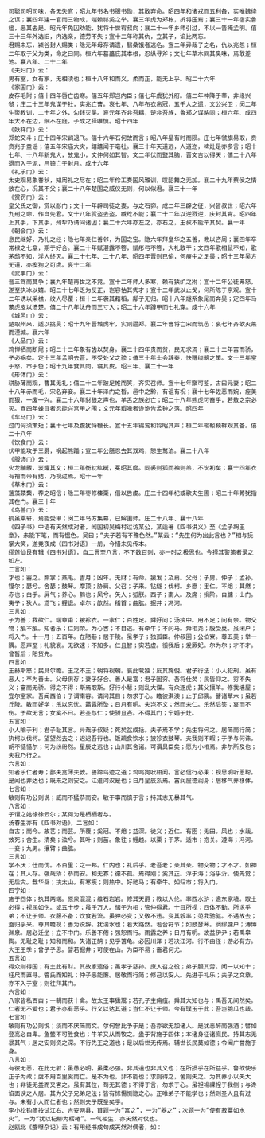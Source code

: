 <!-- { "loadSidebar": true } -->
	司聪司明司味，各无失官；昭九年书名书服书勋，其敢弃命。昭四年和诸戎而五利备，实唯魏绛之谋；襄四年建一官而三物成，端赖祁奚之举。襄三年虎为郑栋，折将压焉；襄三十一年宿实鲁楹，恶其去是。昭元年免囚劝能，犹将十世宥叔向；襄二十一年乡师引过，不以一眚掩孟明。僖三十三年外选旧，内选亲，德劳不失；宣十二年称其仇，立其子，谄比两忘。
	君赐未忘，颍谷封人赐类；隐元年母存请遗，翳桑饿者逃名。宣二年异哉子之名，仇以兆怨；桓二年取于父为类，命之曰同。桓六年葛藟庇其本根，忍纵寻斧；文七年草木同其臭味，焉敢差池。襄八年、二十二年
	《夫妇门》云：
	男有室，女有家，无相渎也；桓十八年和而义，柔而正，能无上乎。昭二十六年
	《家国门》云：
	皮存毛附；僖十四年唇亡齿寒。僖五年郑岂内臣；僖七年虞犹外府。僖二年神降于莘，非缘兴虢；庄二十三年鬼谋于社，实兆亡曹。哀七年、八年布衣帛冠，五千人之遗，文公兴卫；闵二年生聚教训，二十年之外，勾践灭吴。哀元年齐非吾耦，楚非吾族，鲁郑之谋略同；桓六年、成四年大不在边，细不在庭，子成之择唯慎。昭十四年
	《妖祥门》云：
	郑蛇交斗；庄十四年宋鹢退飞。僖十六年石何故而言；昭八年星有时而陨。庄七年虢旗易取，贲贲兆于童谣；僖五年宋庙大灾，譆譆闻于亳社。襄三十年天道远，人道迩，裨灶是亦多言；昭十七年、十八年新鬼大，故鬼小，文仲何如其智。文二年伏而盬其脑，晋文吉以得天；僖二十八年退而入于泥，吕锜亡于射月。成十六年
	《礼乐门》云：
	太史观易象春秋，知周礼之尽在；昭二年伶工奏国风雅训，叹韶舞之无加。襄二十九年蔡侯之情敖在心，况其不父；襄二十八年楚围之威仪无则，何以似君。襄三十一年
	《赏罚门》云：
	皇父氏之御，赏以耏门；文十一年辟司徒之妻，与之石窌。成二年三辟之征，兴皆叔世；昭六年九刑之命，作自先君。文十八年赏盗去盗，臧纥不能；襄二十二年以逆戮逆，庆封其肯。昭四年上其手，下其手，州犁乃请问诸囚；襄二十六年亦左之，亦右之，王叔不能举其契。襄十年
	《朝会门》云：
	息民继好，乃礼之经；隐七年亲仁善邻，为国之宝。隐六年拜皇华之五善，教以咨周；襄四年卒常棣之七章，期于好合。襄二十年赋湛露不答，赋彤弓不答，大礼敢干；文四年歌相鼠不知，歌茅鸱不知，淫人终灭。襄二十七年、二十八年、昭四年晋则已偷，何瘠牛之足畏；昭十三年吴方无道，亦瘈狗之可虞。哀十二年
	《武事门》云：
	晋三驾而莫争；襄九年楚再世之不竞。宣十二年师人多寒，赖有狭纩之拊；宣十二年公徒弗怒，遂至执冰以嬉。昭二十七年乏为反正，岂容怙其隽才；宣十二年武以止戈，何所陈于京观。宣十二年诱以采樵，绞人尽覆；桓十二年袭其藉稻，鄅子无归。昭十八年燧系象尾而奔吴；定四年马蒙虎皮以溃楚。僖二十八年汰舟而三寸入；昭二十六年蹲甲而七礼穿。成十六年
	《城邑门》云：
	楚取州来，适以挑吴；昭十九年晋城虎牢，实则逼郑。襄二年曹将亡宋而筑邑；哀七年齐欲灭莱而湮城。襄六年
	《人品门》云：
	鸡惮牺而断尾；昭二十二年象有齿以焚身。襄二十四年贵而贫，民无求焉；襄二十二年富而骄，子必祸矣。定十三年孟明去晋，不受处父之骖；僖三十年士会辞秦，快赠绕朝之策。文十三年室于怒，市于色；昭十九年食其肉，寝其皮。昭三年、襄二十一年
	《形体门》云：
	骈胁薄而观，曹其无礼；僖二十二年跛足帷而笑，齐实召师。宣十七年黰可鉴，古曰元妻；昭二十八年赤而毛，宋名弃妾。襄二十年泽门之晳，邑中之黔，有诅有祝；襄十七年佐恶而婉，痤美而狠，一废一兴。襄二十六年豺狼之声也，羊舌之族必亡；昭二十八年熊虎可畜乎，若敖之宗必灭。宣四年蜂目者忍能兴宫甲之围；文元年豭喙者谗诡告孟钟之落。昭四年
	《车马门》云：
	过门何须策短；襄十七年及腹犹恃鞭长。宣十五年锡鸾和铃昭其声；桓二年韅靷鞅靽观其备。僖二十八年
	《饮食门》云：
	伏甲能攻于三爵，祸起熊蹯；宣二年公膳忍去其双鸡，怒生鹜泊。襄二十八年
	《服饰门》云：
	火龙黼黻，衮耀其文；桓二年衡紞纮綖，冕昭其度。同裘则狐而袖则羔，不说初矣；襄十四年衣有襘而带有结，乃视过焉。昭十一年
	《草木门》云：
	蕰藻蘋蘩，荐之昭信；隐三年枣修榛栗，借以告虔。庄二十四年杞或歌夫生圃；昭二十年莠犹指其在门。襄三十年
	《鸟兽门》云：
	鹤虽乘轩，焉能受甲；闵二年乌方集幕，已解围师。庄二十八年、襄十八年
	《四子书》中语有天然成对者，闻国初吴梅村过访某公，某适著《四书讲义》至《孟子胡王章》，未能下笔，而有愠色。吴曰；“夫子若有不豫色然。”某云：“先生何为出此言也？”相与抚掌大笑，遂竟夜成《四书对语》一册，今惜未见传本。
	缪莲仙艮有辑《四书对语》，自二言至八言，不下数百则，亦一时之极思也。今择其警策者录之如左。
	二言如：
	才也；器之。熊掌；燕毛。吉月；凶年。无财；有命。披发；及肩。父母；子男。仲子；孟孙。铿尔；瑟兮。舍瑟；鼓琴。摩顶；胁肩。父召；子来。钻燧；伐柯。乡愿；里仁。不熄；其燃；赤也；白乎。屏气；养心。鹯也；凤兮。矢人；弤朕。西子；南人。及席；捐阶。自牗；出门。夷子；狄人。鸢飞；鲤退。卓尔；欿然。稽首；曲肱。掘井；冯河。
	三言如：
	子为善；我欲仁。端章甫；被袗衣。一家仁；百姓足。舜好问；汤执中。用不足；问有余。物交物；觚不觚。知者乐；仁则荣。为心害；不目逃。有牵牛；不问马。舜相尧；殷受夏。虽闭户；将入门。十一月；五百年。在陋巷；居于陵。虽孝子；独孤臣。仲叔圉；公伯寮。尊五美；举一隅。恶声至；礼貌衰。无欲速；不加多。仁且智；实若虚。徯我后；爰厥妃。尔为尔；才不才。曾晳后；阳货先。
	四言如：
	王赫斯怒；民具尔瞻。王之不王；朝将视朝。哀此茕独；反其旄倪。君子行法；小人犯刑。虽有恶人；卒为善士。父母俱存；妻子好合。善人是富；君子固穷。吾将仕矣；民皆仰之。穷不失义；富而无骄。得之不得；斯焉取斯。好行小慧；则乱大谋。有众逐虎；其父攘羊。修我墙屋；宜尔室家。吾闻西伯；子谓南容。请问其目；勿求于心。瞻彼淇澳；止于邱隅。譬诸草木；虽若丘陵。敏而好学；乐以忘忧。霜露所坠；日月有明。夫岂不义；然而未仁。乐然后笑；哀而不伤。予欲无言；女奚不曰。若圣与仁；使骄且吝。不得其门；宁媚于灶。
	五言如：
	小人喻于利；君子耻其言。异哉子叔疑；死矣盆成括。夫子焉不学；先生将何之。居简而行简；执柯以伐柯。望望然去之；迟迟吾行也。饭疏食饮水；披袗衣鼓琴。夫我则不暇；于予与何诛。胡不慥慥尔；何为纷纷然。星辰之远也；山川其舍诸。可谓具臣矣；愿为小相焉。非尔所及也；夫我乃行之。
	六言如：
	知者乐仁者寿；鄙夫宽薄夫敦。兽蹄鸟迹之道；鸡鸣狗吠相闻。言必信行必果；视思明听思聪。是闻也非达也；既来之则安之。江淮河汉是也；日月星辰系焉。富润屋德润身；居移气养移体。
	七言如：
	敏则有功公则说；威而不猛恭而安。敏于事而慎于言；持其志无暴其气。
	八言如：
	子谓之姑徐徐云尔；某何为是栖栖者与。
	汤春生亦有《四书对语》，二言如：
	自古；而今。故艺；而芸。所覆；奚冠。不熄；益深。徙义；近仁。有圉；无田。风也；水哉。效死；舍生。清矣；浊兮。其叶；则苗。象往；鲤趋。以栗；于茅。适市；抱关。遵海；冯河。一妾；九男。攘臂；曲肱。
	三言如：
	学不厌；仕而优。不百里；之一邦。仁内也；礼后乎。老吾老；亲其亲。物交物；才不才。如神在；其人存。强哉矫；恭而安。和无寡；德不孤。焉得刚；奚其正。浮于海；浴乎沂。使先觉；无后灾。载华岳；挟太山。有寒疾；则热中。好驰马；有牵牛。如归市；将入门。
	四字如：
	施于四体；执其两端。原泉混混；维石岩岩。修其天爵；教以人伦。率西水浒；逾东家墙。取土必得；视民如伤。或五十步；虽千万人。储子为相；管仲得君。十目所视；四体不勤。所求乎弟；不让于师。衣服不备；饮食若流。虽狎必变；又敬不违。变其彀率；范我驰驱。不遇故去；盍归乎来。尊其瞻视；善为说辞。犹湍水也；若大路然。若合符节；如鼓瑟琴。绸缪牗户；溥博渊泉。居必迁坐；立不中门。乐善不倦；强恕而行。雨露之养；日月有明。故益伊尹；若禹皋陶。无耻之耻；知和而和。失诸正鹄；见乎蓍龟。必因川泽；若决江河。行不由径；游必有方。大王王季；曾子子思。譬若掘井；可使在山。为臣不易；畜君何尤。
	五言如：
	得众则得国；有土此有财。其故家遗俗；虽孝子慈孙。庶人召之役；弟子服其劳。闻一以知十；枉尺而直寻。管氏而知礼；仲子恶能廉。居敬而行简；修己以安人。先进于礼乐；夫子之文章。亦不入于室；则往拜其门。
	六言如：
	八家皆私百亩；一朝而获十禽。故太王事獯鬻；若孔子主痈疽。舜其大知也与；禹吾无间然矣。仁者无不爱也；君子亦有恶乎。行义以达其道；当仁不让于师。今有璞玉于此；吾岂匏瓜也哉。
	七言如：
	敏则有功公则悦；淡而不厌简而文。尔何曾比予于是；吾亦欲无加诸人。是犹恶醉而强酒；譬如登高必自卑。鱼鳖不可胜食也；牛羊又从而牧之。盎于背施于四体；本诸身征诸庶民。持其志无暴其气；居之安则资之深。不行先王之道也；是以后世无传焉。辅世长民莫如德；令闻广誉施于身。
	八言如：
	有彼无恶，在此无射；虽愚必明，虽柔必强。非其道也非其义也；在所损乎在所益乎。鲁欲使乐正子为政；虞不用百里奚而亡。是不为也，非不能也；求则得之，舍则失之。为其养小以失大也；非徒无益而又害之。虽有其位，苟无其德；不得于言，勿求于心。虽袒裼祼裎于我侧；与谗谄面谀之人居。其为父子兄弟足法；皆有怵惕恻隐之心。正唯弟子不能学也；然则圣人且有过与。未有小人而仁者也；然则夫子既圣矣乎。
	李小松钧简按试江右、吉安两县，首题一为“富之”，一为“器之”；次题一为“使有菽粟如水火”，一为“犹以杞柳为桮棬”。一气相生，亦天然对仗也。
	赵瓯北《簷曝杂记》云：有用经书成句成天然对偶者，如：
